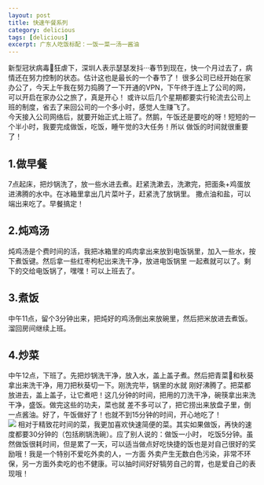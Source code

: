 ```yaml
---
layout: post
title: 快速午餐系列
category: delicious
tags: [delicious]
excerpt: 广东人吃饭标配：一饭一菜一汤一酱油
---
```

新型冠状病毒🦠狂虐下，深圳人表示瑟瑟发抖···春节到现在，快一个月过去了，病情还在努力控制的状态。估计这也是最长的一个春节了！
很多公司已经开始在家办公了，今天上午我在努力捣腾了一下开通的VPN，下午终于连上了公司的网，可以开启在家办公之旅了，真是开心！
或许以后几个星期都要实行轮流去公司上班的制度，省去了来回公司的一个多小时，感觉人生赚飞了。  
今天接入公司网络后，就要开始正式上班了。然鹅，午饭还是要吃的呀！短短的一个半小时，我要完成做饭，吃饭，睡午觉的3大任务！所以
做饭的时间就很重要了！
## 1.做早餐
7点起床，把炒锅洗了，放一些水进去煮。赶紧洗漱去，洗漱完，把面条+鸡蛋放进沸腾的水中。在冰箱里拿出几片菜叶子，赶紧洗了放锅里。
撒点油和盐，可以端出来吃了。早餐搞定！
## 2.炖鸡汤
炖鸡汤是个费时间的活，我把冰箱里的鸡肉拿出来放到电饭锅里，加入一些水，按下煮饭键。然后拿一些红枣枸杞出来洗干净，放进电饭锅里
一起煮就可以了。剩下的交给电饭锅了，嘿嘿！可以上班去了。
## 3.煮饭
中午11点，留个3分钟出来，把炖好的鸡汤倒出来放碗里，然后把米放进去煮饭。溜回房间继续上班。
## 4.炒菜
中午12点，下班了。先把炒锅洗干净，放入水，盖上盖子煮。然后把青菜🥬和秋葵拿出来洗干净，用刀把秋葵切一下。刚洗完毕，锅里的水就
刚好沸腾了。把菜都放进去，盖上盖子，让它煮吧！这几分钟的时间，把用的刀洗干净，碗筷拿出来洗干净，盛饭。做完这些的功夫，菜也就
差不多可以了，把它捞出来放盘子里，倒一点酱油。好了，午饭做好了！也就不到15分钟的时间，开心地吃了！  
![](http://contemplation.top/assets/images/2020/delicious/quick.jpg)
相对于精致花时间的菜，我更加喜欢快速简便的菜。其实如果做饭，再快的速度都要30分钟的（包括刷锅洗碗）。应了别人说的：做饭一小时，
吃饭5分钟。虽然做饭很耗时间，但是累了一天，可以适当做点好吃快捷的饭也是对自己很好的奖励哦！我是一个特别不爱吃外卖的人，一方面
外卖产生无数白色污染，非常不环保，另一方面外卖吃的也不健康。可以抽时间好好犒劳自己的胃，也是爱自己的表现哦！
